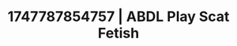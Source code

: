 ---
categories:
- Wrestling domination
- Cosmic sensuality
- Virtual reality
- Giantess fetish
- Erotic tension
image: /assets/images/1747787854757.jpg
layout: post
seo:
  description: Featured content with high-quality Scat Fetish, ABDL Play. HD images
    available.
  keywords: Scat Fetish, ABDL Play
  og_image: /assets/images/1747787854757.jpg
  schema_type: VisualArtwork
tags:
- ABDL Play
- Scat Fetish
- '#1747787854757'
title: 1747787854757 | ABDL Play Scat Fetish
---